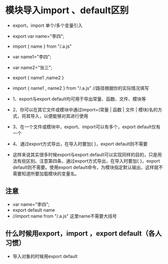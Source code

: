 # 模块导入import 、default区别
- export，import  单个/多个变量引入
- export var name="李四";
- import { name } from "/.a.js"

 - var name1="李四";
 - var name2="张三";
 - export { name1 ,name2 }
 - import { name1 , name2 } from "/.a.js" //路径根据你的实际情况填写

- 1、export与export default均可用于导出常量、函数、文件、模块等
- 2、你可以在其它文件或模块中通过import+(常量 | 函数 | 文件 | 模块)名的方式，将其导入，以便能够对其进行使用
- 3、在一个文件或模块中，export、import可以有多个，export default仅有一个
- 4、通过export方式导出，在导入时要加{ }，export default则不需要
- 这样来说其实很多时候export与export default可以实现同样的目的，只是用法有些区别。注意第四条，通过export方式导出，在导入时要加{ }，export default则不需要。使用export default命令，为模块指定默认输出，这样就不需要知道所要加载模块的变量名。

## 注意
- var name="李四";
- export default name
- //import name from "/.a.js" 这里name不需要大括号

## 什么时候用export，import ，export default（各人习惯）
- 导入对象的时候用export default
